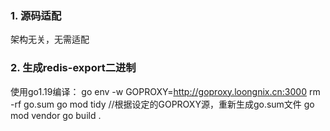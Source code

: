 ### 1. 源码适配
架构无关，无需适配

### 2. 生成redis-export二进制
使用go1.19编译：
go env -w GOPROXY=http://goproxy.loongnix.cn:3000
rm -rf go.sum
go mod tidy //根据设定的GOPROXY源，重新生成go.sum文件
go mod vendor
go build .
